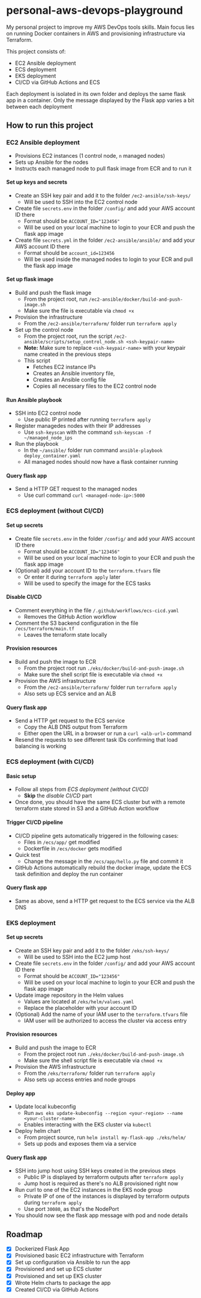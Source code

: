 # personal-aws-devops-playground

My personal project to improve my AWS DevOps tools skills. Main focus lies on running Docker containers in AWS and provisioning infrastructure via Terraform.

This project consists of:

- EC2 Ansible deployment
- ECS deployment
- EKS deployment
- CI/CD via GitHub Actions and ECS

Each deployment is isolated in its own folder and deploys the same flask app in a container. Only the message displayed by the Flask app varies a bit between each deployment

## How to run this project

### EC2 Ansible deployment

- Provisions EC2 instances (1 control node, `n` managed nodes)
- Sets up Ansible for the nodes
- Instructs each managed node to pull flask image from ECR and to run it

#### Set up keys and secrets

- Create an SSH key pair and add it to the folder `/ec2-ansible/ssh-keys/`
  - Will be used to SSH into the EC2 control node
- Create file `secrets.env` in the folder `/config/` and add your AWS account ID there
  - Format should be `ACCOUNT_ID="123456"`
  - Will be used on your local machine to login to your ECR and push the flask app image
- Create file `secrets.yml` in the folder `/ec2-ansible/ansible/` and add your AWS account ID there
  - Format should be `account_id=123456`
  - Will be used inside the managed nodes to login to your ECR and pull the flask app image

#### Set up flask image

- Build and push the flask image
  - From the project root, run `/ec2-ansible/docker/build-and-push-image.sh`
  - Make sure the file is executable via `chmod +x`
- Provision the infrastructure
  - From the `/ec2-ansible/terraform/` folder run `terraform apply`
- Set up the control node
  - From the project root, run the script `/ec2-ansible/scripts/setup_control_node.sh <ssh-keypair-name>`
  - **Note:** Make sure to replace `<ssh-keypair-name>` with your keypair name created in the previous steps
  - This script
    - Fetches EC2 instance IPs
    - Creates an Ansible inventory file,
    - Creates an Ansible config file
    - Copies all necessary files to the EC2 control node

#### Run Ansible playbook

- SSH into EC2 control node
  - Use public IP printed after running `terraform apply`
- Register managedes nodes with their IP addresses
  - Use `ssh-keyscan` with the command `ssh-keyscan -f ~/managed_node_ips`
- Run the playbook
  - In the `~/ansible/` folder run command `ansible-playbook deploy_container.yaml`
  - All managed nodes should now have a flask container running

#### Query flask app

- Send a HTTP GET request to the managed nodes
  - Use curl command `curl <managed-node-ip>:5000`

### ECS deployment (without CI/CD)

#### Set up secrets

- Create file `secrets.env` in the folder `/config/` and add your AWS account ID there
  - Format should be `ACCOUNT_ID="123456"`
  - Will be used on your local machine to login to your ECR and push the flask app image
- (Optional) add your account ID to the `terraform.tfvars` file
  - Or enter it during `terraform apply` later
  - Will be used to specify the image for the ECS tasks

#### Disable CI/CD

- Comment everything in the file `/.github/workflows/ecs-cicd.yaml`
  - Removes the GitHub Action workflow
- Comment the S3 backend configuration in the file `/ecs/terraform/main.tf`
  - Leaves the terraform state locally

#### Provision resources

- Build and push the image to ECR
  - From the project root run `./eks/docker/build-and-push-image.sh`
  - Make sure the shell script file is executable via `chmod +x`
- Provision the AWS infrastructure
  - From the `/ec2-ansible/terraform/` folder run `terraform apply`
  - Also sets up ECS service and an ALB

#### Query flask app

- Send a HTTP get request to the ECS service
  - Copy the ALB DNS output from Terraform
  - Either open the URL in a browser or run a `curl <alb-url>` command
- Resend the requests to see different task IDs confirming that load balancing is working

### ECS deployment (with CI/CD)

#### Basic setup

- Follow all steps from _ECS deployment (without CI/CD)_
  - **Skip** the _disable CI/CD_ part
- Once done, you should have the same ECS cluster but with a remote terraform state stored in S3 and a GitHub Action workflow

#### Trigger CI/CD pipeline

- CI/CD pipeline gets automatically triggered in the following cases:
  - Files in `/ecs/app/` get modified
  - Dockerfile in `/ecs/docker` gets modified
- Quick test
  - Change the message in the `/ecs/app/hello.py` file and commit it
- GitHub Actions automatically rebuild the docker image, update the ECS task definition and deploy the run container

#### Query flask app

- Same as above, send a HTTP get request to the ECS service via the ALB DNS

### EKS deployment

#### Set up secrets

- Create an SSH key pair and add it to the folder `/eks/ssh-keys/`
  - Will be used to SSH into the EC2 jump host
- Create file `secrets.env` in the folder `/config/` and add your AWS account ID there
  - Format should be `ACCOUNT_ID="123456"`
  - Will be used on your local machine to login to your ECR and push the flask app image
- Update image repository in the Helm values
  - Values are located at `/eks/helm/values.yaml`
  - Replace the placeholder with your account ID
- (Optional) Add the name of your IAM user to the `terraform.tfvars` file
  - IAM user will be authorized to access the cluster via access entry

#### Provision resources

- Build and push the image to ECR
  - From the project root run `./eks/docker/build-and-push-image.sh`
  - Make sure the shell script file is executable via `chmod +x`
- Provision the AWS infrastructure
  - From the `/eks/terraform/` folder run `terraform apply`
  - Also sets up access entries and node groups

#### Deploy app

- Update local kubeconfig
  - Run `aws eks update-kubeconfig --region <your-region> --name <your-cluster-name>`
  - Enables interacting with the EKS cluster via `kubectl`
- Deploy helm chart
  - From project source, run `helm install my-flask-app ./eks/helm/`
  - Sets up pods and exposes them via a service

#### Query flask app

- SSH into jump host using SSH keys created in the previous steps
  - Public IP is displayed by terraform outputs after `terraform apply`
  - Jump host is required as there's no ALB provisioned right now
- Run curl to one of the EC2 instances in the EKS node group
  - Private IP of one of the instances is displayed by terraform outputs during `terraform apply`
  - Use port `30080`, as that's the NodePort
- You should now see the flask app message with pod and node details

## Roadmap

- [x] Dockerized Flask App
- [x] Provisioned basic EC2 infrastructure with Terraform
- [x] Set up configuration via Ansible to run the app
- [x] Provisioned and set up ECS cluster
- [x] Provisioned and set up EKS cluster
- [x] Wrote Helm charts to package the app
- [x] Created CI/CD via GitHub Actions
